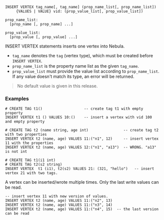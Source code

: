 ```
INSERT VERTEX tag_name[, tag_name] (prop_name_list[, prop_name_list])
     {VALUES | VALUE} vid: (prop_value_list[, prop_value_list])

prop_name_list:
  [prop_name [, prop_name] ...]

prop_value_list:
  [prop_value [, prop_value] ...]
```

INSERT VERTEX statements inserts one vertex into Nebula.
* `tag_name` denotes the `tag` (vertex type), which must be created before `INSERT VERTEX`.
* `prop_name_list` is the property name list as the given `tag_name`.
* `prop_value_list` must provide the value list according to `prop_name_list`. If any value doesn't match its type, an error will be returned.

> No default value is given in this release.

### Examples

```
# CREATE TAG t1()                   -- create tag t1 with empty property
INSERT VERTEX t1 () VALUES 10:()    -- insert a vertex with vid 100 and empty property
```

```
# CREATE TAG t2 (name string, age int)                -- create tag t2 with two properties
INSERT VERTEX t2 (name, age) VALUES 11:("n1", 12)     -- insert vertex 11 with the properties
INSERT VERTEX t2 (name, age) VALUES 12:("n1", "a13")  -- WRONG. "a13" is not int
```

```
# CREATE TAG t1(i1 int)
# CREATE TAG t2(s2 string)
INSERT VERTEX  t1 (i1), t2(s2) VALUES 21: (321, "hello")   -- insert vertex 21 with two tags.
```

A vertex can be inserted/wrote multiple times. Only the last write values can be read.

```
-- insert vertex 11 with new version of values.
INSERT VERTEX t2 (name, age) VALUES 11:("n2", 13)
INSERT VERTEX t2 (name, age) VALUES 11:("n3", 14)
INSERT VERTEX t2 (name, age) VALUES 11:("n4", 15)  -- the last version can be read
```
